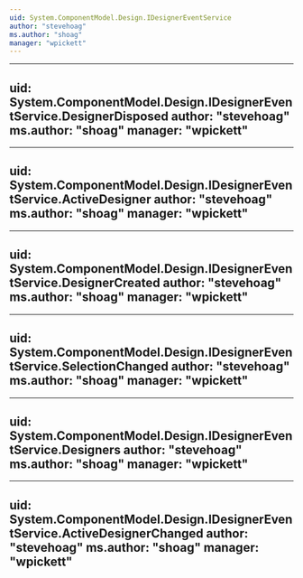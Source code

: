 ```yaml
---
uid: System.ComponentModel.Design.IDesignerEventService
author: "stevehoag"
ms.author: "shoag"
manager: "wpickett"
---
```


---
uid: System.ComponentModel.Design.IDesignerEventService.DesignerDisposed
author: "stevehoag"
ms.author: "shoag"
manager: "wpickett"
---

---
uid: System.ComponentModel.Design.IDesignerEventService.ActiveDesigner
author: "stevehoag"
ms.author: "shoag"
manager: "wpickett"
---

---
uid: System.ComponentModel.Design.IDesignerEventService.DesignerCreated
author: "stevehoag"
ms.author: "shoag"
manager: "wpickett"
---

---
uid: System.ComponentModel.Design.IDesignerEventService.SelectionChanged
author: "stevehoag"
ms.author: "shoag"
manager: "wpickett"
---

---
uid: System.ComponentModel.Design.IDesignerEventService.Designers
author: "stevehoag"
ms.author: "shoag"
manager: "wpickett"
---

---
uid: System.ComponentModel.Design.IDesignerEventService.ActiveDesignerChanged
author: "stevehoag"
ms.author: "shoag"
manager: "wpickett"
---
